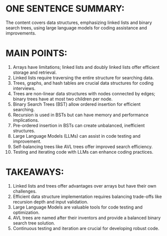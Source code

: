 # ONE SENTENCE SUMMARY:

The content covers data structures, emphasizing linked lists and binary search trees, using large language models for coding assistance and improvements.

# MAIN POINTS:

1. Arrays have limitations; linked lists and doubly linked lists offer efficient storage and retrieval.
2. Linked lists require traversing the entire structure for searching data.
3. Trees, graphs, and hash tables are crucial data structures for coding interviews.
4. Trees are non-linear data structures with nodes connected by edges; binary trees have at most two children per node.
5. Binary Search Trees (BST) allow ordered insertion for efficient searching.
6. Recursion is used in BSTs but can have memory and performance implications.
7. Pre-ordered insertion in BSTs can create unbalanced, inefficient structures.
8. Large Language Models (LLMs) can assist in code testing and improvement.
9. Self-balancing trees like AVL trees offer improved search efficiency.
10. Testing and iterating code with LLMs can enhance coding practices.

# TAKEAWAYS:

1. Linked lists and trees offer advantages over arrays but have their own challenges.
2. Efficient data structure implementation requires balancing trade-offs like recursion depth and input validation.
3. Large Language Models are valuable tools for code testing and optimization.
4. AVL trees are named after their inventors and provide a balanced binary search tree solution.
5. Continuous testing and iteration are crucial for developing robust code.
